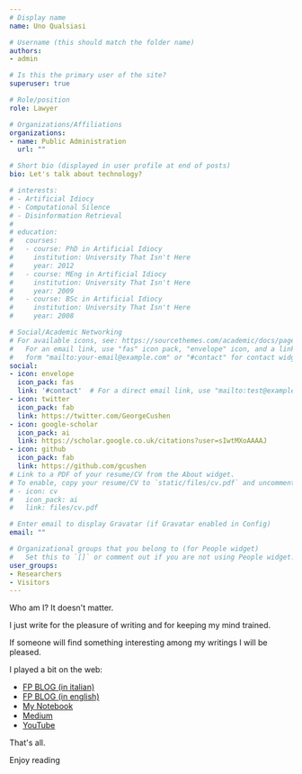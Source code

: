 ```yaml
---
# Display name
name: Uno Qualsiasi

# Username (this should match the folder name)
authors:
- admin

# Is this the primary user of the site?
superuser: true

# Role/position
role: Lawyer

# Organizations/Affiliations
organizations:
- name: Public Administration
  url: ""

# Short bio (displayed in user profile at end of posts)
bio: Let's talk about technology?

# interests:
# - Artificial Idiocy
# - Computational Silence
# - Disinformation Retrieval
# 
# education:
#   courses:
#   - course: PhD in Artificial Idiocy
#     institution: University That Isn't Here
#     year: 2012
#   - course: MEng in Artificial Idiocy
#     institution: University That Isn't Here
#     year: 2009
#   - course: BSc in Artificial Idiocy
#     institution: University That Isn't Here
#     year: 2008

# Social/Academic Networking
# For available icons, see: https://sourcethemes.com/academic/docs/page-builder/#icons
#   For an email link, use "fas" icon pack, "envelope" icon, and a link in the
#   form "mailto:your-email@example.com" or "#contact" for contact widget.
social:
- icon: envelope
  icon_pack: fas
  link: '#contact'  # For a direct email link, use "mailto:test@example.org".
- icon: twitter
  icon_pack: fab
  link: https://twitter.com/GeorgeCushen
- icon: google-scholar
  icon_pack: ai
  link: https://scholar.google.co.uk/citations?user=sIwtMXoAAAAJ
- icon: github
  icon_pack: fab
  link: https://github.com/gcushen
# Link to a PDF of your resume/CV from the About widget.
# To enable, copy your resume/CV to `static/files/cv.pdf` and uncomment the lines below.
# - icon: cv
#   icon_pack: ai
#   link: files/cv.pdf

# Enter email to display Gravatar (if Gravatar enabled in Config)
email: ""

# Organizational groups that you belong to (for People widget)
#   Set this to `[]` or comment out if you are not using People widget.
user_groups:
- Researchers
- Visitors
---
```


Who am I? It doesn't matter. 

I just write for the pleasure of writing and for keeping my mind trained. 

If someone will find something interesting among my writings I will be pleased. 

I played a bit on the web:

- [FP BLOG (in italian)](https://francopasut.blogspot.com/)
- [FP BLOG (in english)](https://francopasut-en.blogspot.com/)
- [My Notebook](https://francopasut.github.io/)
- [Medium](https://medium.com/@FrancoPasut)
- [YouTube](https://www.youtube.com/channel/UCQatUUJTIhFNKr1dMYx1N7Q) 

That's all. 

Enjoy reading
